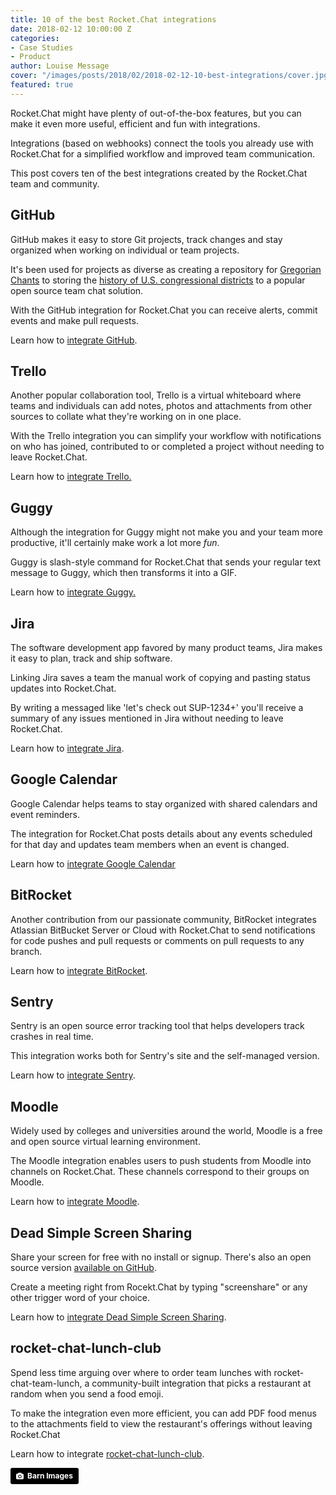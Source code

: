```yaml
---
title: 10 of the best Rocket.Chat integrations
date: 2018-02-12 10:00:00 Z
categories:
- Case Studies
- Product
author: Louise Message
cover: "/images/posts/2018/02/2018-02-12-10-best-integrations/cover.jpg"
featured: true
---
```


Rocket.Chat might have plenty of out-of-the-box features, but you can make it even more useful, efficient and fun with integrations.

Integrations (based on webhooks) connect the tools you already use with Rocket.Chat for a simplified workflow and improved team communication.

This post covers ten of the best integrations created by the Rocket.Chat team and community.

## GitHub

GitHub makes it easy to store Git projects, track changes and stay organized when working on individual or team projects.

It's been used for projects as diverse as creating a repository for <a href="http://gregorio-project.github.io" target="_blank">Gregorian Chants</a> to storing the <a href="https://github.com/benbalter/congressional-districts" target="_blank">history of U.S. congressional districts</a> to a popular open source team chat solution.

With the GitHub integration for Rocket.Chat you can receive alerts, commit events and make pull requests.

Learn how to <a href="https://rocket.chat/docs/administrator-guides/integrations/github/" target="_blank">integrate GitHub</a>.

## Trello

Another popular collaboration tool, Trello is a virtual whiteboard where teams and individuals can add notes, photos and attachments from other sources to collate what they're working on in one place.

With the Trello integration you can simplify your workflow with notifications on who has joined, contributed to or completed a project without needing to leave Rocket.Chat.

Learn how to <a href="https://github.com/GezimSejdiu/Rocket.Chat-Trello-Integration" target="_blank">integrate Trello.</a>

## Guggy

Although the integration for Guggy might not make you and your team more productive, it'll certainly make work a lot more _fun_.

Guggy is slash-style command for Rocket.Chat that sends your regular text message to Guggy, which then transforms it into a GIF.

Learn how to <a href="https://github.com/thorstenspringhart/GuggyRocketChat" target="_blank">integrate Guggy.</a>

## Jira

The software development app favored by many product teams, Jira makes it easy to plan, track and ship software.

Linking Jira saves a team the manual work of copying and pasting status updates into Rocket.Chat.

By writing a messaged like 'let's check out SUP-1234+' you'll receive a summary of any issues mentioned in Jira without needing to leave Rocket.Chat.

Learn how to <a href="https://github.com/gustavkarlsson/rocketchat-jira-trigger" target="_blank">integrate Jira</a>.

## Google Calendar

Google Calendar helps teams to stay organized with shared calendars and event reminders.

The integration for Rocket.Chat posts details about any events scheduled for that day and updates team members when an event is changed.

Learn how to <a href="https://github.com/koyan/rocketchat-google-calendar" target="_blank">integrate Google Calendar</a>

## BitRocket

Another contribution from our passionate community, BitRocket integrates Atlassian BitBucket Server or Cloud with Rocket.Chat to send notifications for code pushes and pull requests or comments on pull requests to any branch.

Learn how to <a href="https://github.com/FinndropStudios/BitRocket" target="_blank">integrate BitRocket</a>.

## Sentry

Sentry is an open source error tracking tool that helps developers track crashes in real time.

This integration works both for Sentry's site and the self-managed version.

Learn how to <a href="https://rocket.chat/docs/administrator-guides/integrations/sentry/" target="_blank">integrate Sentry</a>.

## Moodle

Widely used by colleges and universities around the world, Moodle is a free and open source virtual learning environment.

The Moodle integration enables users to push students from Moodle into channels on Rocket.Chat. These channels correspond to their groups on Moodle.

Learn how to <a href="https://github.com/getsmarter/moodle-local_rocketchat" target="_blank">integrate Moodle</a>.

## Dead Simple Screen Sharing

Share your screen for free with no install or signup. There's also an open source version <a href="https://github.com/mlakkadshaw/DeadSimpleScreeSharing" target="_blank">available on GitHub</a>.

Create a meeting right from Rocekt.Chat by typing "screenshare" or any other trigger word of your choice.

Learn how to <a href="https://rocket.chat/docs/administrator-guides/integrations/deadsimplescreensharing/" target="_blank">integrate Dead Simple Screen Sharing</a>.

## rocket-chat-lunch-club

Spend less time arguing over where to order team lunches with rocket-chat-team-lunch, a community-built integration that picks a restaurant at random when you send a food emoji.

To make the integration even more efficient, you can add PDF food menus to the attachments field to view the restaurant's offerings without leaving Rocket.Chat

Learn how to integrate <a href="https://github.com/Grayda/rocket-chat-lunch-club" target="_blank">rocket-chat-lunch-club</a>.

<a style="background-color:black;color:white;text-decoration:none;padding:4px 6px;font-family:-apple-system, BlinkMacSystemFont, &quot;San Francisco&quot;, &quot;Helvetica Neue&quot;, Helvetica, Ubuntu, Roboto, Noto, &quot;Segoe UI&quot;, Arial, sans-serif;font-size:12px;font-weight:bold;line-height:1.2;display:inline-block;border-radius:3px;" href="https://unsplash.com/@barnimages?utm_medium=referral&amp;utm_campaign=photographer-credit&amp;utm_content=creditBadge" target="_blank" rel="noopener noreferrer" title="Download free do whatever you want high-resolution photos from Barn Images"><span style="display:inline-block;padding:2px 3px;"><svg xmlns="http://www.w3.org/2000/svg" style="height:12px;width:auto;position:relative;vertical-align:middle;top:-1px;fill:white;" viewBox="0 0 32 32"><title>unsplash-logo</title><path d="M20.8 18.1c0 2.7-2.2 4.8-4.8 4.8s-4.8-2.1-4.8-4.8c0-2.7 2.2-4.8 4.8-4.8 2.7.1 4.8 2.2 4.8 4.8zm11.2-7.4v14.9c0 2.3-1.9 4.3-4.3 4.3h-23.4c-2.4 0-4.3-1.9-4.3-4.3v-15c0-2.3 1.9-4.3 4.3-4.3h3.7l.8-2.3c.4-1.1 1.7-2 2.9-2h8.6c1.2 0 2.5.9 2.9 2l.8 2.4h3.7c2.4 0 4.3 1.9 4.3 4.3zm-8.6 7.5c0-4.1-3.3-7.5-7.5-7.5-4.1 0-7.5 3.4-7.5 7.5s3.3 7.5 7.5 7.5c4.2-.1 7.5-3.4 7.5-7.5z"></path></svg></span><span style="display:inline-block;padding:2px 3px;">Barn Images</span></a>
